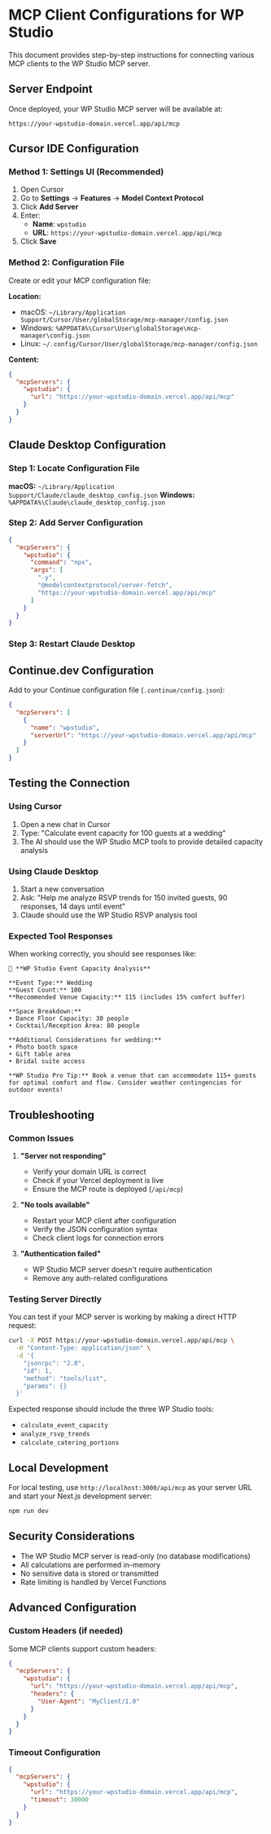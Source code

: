 # MCP Client Configurations for WP Studio

This document provides step-by-step instructions for connecting various MCP clients to the WP Studio MCP server.

## Server Endpoint

Once deployed, your WP Studio MCP server will be available at:

```
https://your-wpstudio-domain.vercel.app/api/mcp
```

## Cursor IDE Configuration

### Method 1: Settings UI (Recommended)

1. Open Cursor
2. Go to **Settings** → **Features** → **Model Context Protocol**
3. Click **Add Server**
4. Enter:
   - **Name**: `wpstudio`
   - **URL**: `https://your-wpstudio-domain.vercel.app/api/mcp`
5. Click **Save**

### Method 2: Configuration File

Create or edit your MCP configuration file:

**Location:**

- macOS: `~/Library/Application Support/Cursor/User/globalStorage/mcp-manager/config.json`
- Windows: `%APPDATA%\Cursor\User\globalStorage\mcp-manager\config.json`
- Linux: `~/.config/Cursor/User/globalStorage/mcp-manager/config.json`

**Content:**

```json
{
  "mcpServers": {
    "wpstudio": {
      "url": "https://your-wpstudio-domain.vercel.app/api/mcp"
    }
  }
}
```

## Claude Desktop Configuration

### Step 1: Locate Configuration File

**macOS:** `~/Library/Application Support/Claude/claude_desktop_config.json`
**Windows:** `%APPDATA%\Claude\claude_desktop_config.json`

### Step 2: Add Server Configuration

```json
{
  "mcpServers": {
    "wpstudio": {
      "command": "npx",
      "args": [
        "-y",
        "@modelcontextprotocol/server-fetch",
        "https://your-wpstudio-domain.vercel.app/api/mcp"
      ]
    }
  }
}
```

### Step 3: Restart Claude Desktop

## Continue.dev Configuration

Add to your Continue configuration file (`.continue/config.json`):

```json
{
  "mcpServers": [
    {
      "name": "wpstudio",
      "serverUrl": "https://your-wpstudio-domain.vercel.app/api/mcp"
    }
  ]
}
```

## Testing the Connection

### Using Cursor

1. Open a new chat in Cursor
2. Type: "Calculate event capacity for 100 guests at a wedding"
3. The AI should use the WP Studio MCP tools to provide detailed capacity analysis

### Using Claude Desktop

1. Start a new conversation
2. Ask: "Help me analyze RSVP trends for 150 invited guests, 90 responses, 14 days until event"
3. Claude should use the WP Studio RSVP analysis tool

### Expected Tool Responses

When working correctly, you should see responses like:

```
🎉 **WP Studio Event Capacity Analysis**

**Event Type:** Wedding
**Guest Count:** 100
**Recommended Venue Capacity:** 115 (includes 15% comfort buffer)

**Space Breakdown:**
• Dance Floor Capacity: 30 people
• Cocktail/Reception Area: 80 people

**Additional Considerations for wedding:**
• Photo booth space
• Gift table area
• Bridal suite access

**WP Studio Pro Tip:** Book a venue that can accommodate 115+ guests for optimal comfort and flow. Consider weather contingencies for outdoor events!
```

## Troubleshooting

### Common Issues

1. **"Server not responding"**

   - Verify your domain URL is correct
   - Check if your Vercel deployment is live
   - Ensure the MCP route is deployed (`/api/mcp`)

2. **"No tools available"**

   - Restart your MCP client after configuration
   - Verify the JSON configuration syntax
   - Check client logs for connection errors

3. **"Authentication failed"**
   - WP Studio MCP server doesn't require authentication
   - Remove any auth-related configurations

### Testing Server Directly

You can test if your MCP server is working by making a direct HTTP request:

```bash
curl -X POST https://your-wpstudio-domain.vercel.app/api/mcp \
  -H "Content-Type: application/json" \
  -d '{
    "jsonrpc": "2.0",
    "id": 1,
    "method": "tools/list",
    "params": {}
  }'
```

Expected response should include the three WP Studio tools:

- `calculate_event_capacity`
- `analyze_rsvp_trends`
- `calculate_catering_portions`

## Local Development

For local testing, use `http://localhost:3000/api/mcp` as your server URL and start your Next.js development server:

```bash
npm run dev
```

## Security Considerations

- The WP Studio MCP server is read-only (no database modifications)
- All calculations are performed in-memory
- No sensitive data is stored or transmitted
- Rate limiting is handled by Vercel Functions

## Advanced Configuration

### Custom Headers (if needed)

Some MCP clients support custom headers:

```json
{
  "mcpServers": {
    "wpstudio": {
      "url": "https://your-wpstudio-domain.vercel.app/api/mcp",
      "headers": {
        "User-Agent": "MyClient/1.0"
      }
    }
  }
}
```

### Timeout Configuration

```json
{
  "mcpServers": {
    "wpstudio": {
      "url": "https://your-wpstudio-domain.vercel.app/api/mcp",
      "timeout": 30000
    }
  }
}
```
